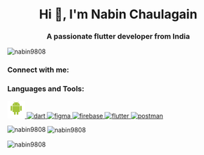<h1 align="center">Hi 👋, I'm Nabin Chaulagain</h1>
<h3 align="center">A passionate flutter developer from India</h3>

<p align="left"> <img src="https://komarev.com/ghpvc/?username=nabin9808&label=Profile%20views&color=0e75b6&style=flat" alt="nabin9808" /> </p>

<h3 align="left">Connect with me:</h3>
<p align="left">
</p>

<h3 align="left">Languages and Tools:</h3>
<p align="left"> <a href="https://developer.android.com" target="_blank" rel="noreferrer"> <img src="https://raw.githubusercontent.com/devicons/devicon/master/icons/android/android-original-wordmark.svg" alt="android" width="40" height="40"/> </a> <a href="https://dart.dev" target="_blank" rel="noreferrer"> <img src="https://www.vectorlogo.zone/logos/dartlang/dartlang-icon.svg" alt="dart" width="40" height="40"/> </a> <a href="https://www.figma.com/" target="_blank" rel="noreferrer"> <img src="https://www.vectorlogo.zone/logos/figma/figma-icon.svg" alt="figma" width="40" height="40"/> </a> <a href="https://firebase.google.com/" target="_blank" rel="noreferrer"> <img src="https://www.vectorlogo.zone/logos/firebase/firebase-icon.svg" alt="firebase" width="40" height="40"/> </a> <a href="https://flutter.dev" target="_blank" rel="noreferrer"> <img src="https://www.vectorlogo.zone/logos/flutterio/flutterio-icon.svg" alt="flutter" width="40" height="40"/> </a> <a href="https://postman.com" target="_blank" rel="noreferrer"> <img src="https://www.vectorlogo.zone/logos/getpostman/getpostman-icon.svg" alt="postman" width="40" height="40"/> </a> </p>

<p><img align="left" src="https://github-readme-stats.vercel.app/api/top-langs?username=nabin9808&show_icons=true&locale=en&layout=compact" alt="nabin9808" /></p>

<p>&nbsp;<img align="center" src="https://github-readme-stats.vercel.app/api?username=nabin9808&show_icons=true&locale=en" alt="nabin9808" /></p>

<p><img align="center" src="https://github-readme-streak-stats.herokuapp.com/?user=nabin9808&" alt="nabin9808" /></p>
